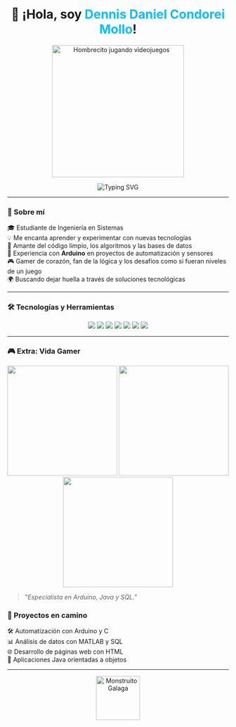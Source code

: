 <h1 align="center">
  👋 ¡Hola, soy <span style="color:#00BFFF;">Dennis Daniel Condorei Mollo</span>!
</h1>

<p align="center">
  <img src="https://media.giphy.com/media/13HgwGsXF0aiGY/giphy.gif" width="300px" alt="Hombrecito jugando videojuegos" />
</p>

<p align="center">
  <img src="https://readme-typing-svg.demolab.com?font=Press+Start+2P&size=24&pause=1000&color=00BFFF&center=true&vCenter=true&width=600&lines=Nada+es+imposible;si+no+intentas" alt="Typing SVG" />
</p>

---

### 🧠 Sobre mí

🎓 Estudiante de Ingeniería en Sistemas  
💡 Me encanta aprender y experimentar con nuevas tecnologías  
🔧 Amante del código limpio, los algoritmos y las bases de datos  
🔌 Experiencia con **Arduino** en proyectos de automatización y sensores  
🎮 Gamer de corazón, fan de la lógica y los desafíos como si fueran niveles de un juego  
🌍 Buscando dejar huella a través de soluciones tecnológicas  

---

### 🛠️ Tecnologías y Herramientas

<p align="center">
  <img src="https://img.shields.io/badge/C-00599C?style=for-the-badge&logo=c&logoColor=white" />
  <img src="https://img.shields.io/badge/Python-3776AB?style=for-the-badge&logo=python&logoColor=white" />
  <img src="https://img.shields.io/badge/Java-ED8B00?style=for-the-badge&logo=java&logoColor=white" />
  <img src="https://img.shields.io/badge/MATLAB-0076A8?style=for-the-badge&logo=mathworks&logoColor=white" />
  <img src="https://img.shields.io/badge/SQL-4479A1?style=for-the-badge&logo=postgresql&logoColor=white" />
  <img src="https://img.shields.io/badge/Arduino-00979D?style=for-the-badge&logo=arduino&logoColor=white" />
  <img src="https://img.shields.io/badge/HTML5-E34F26?style=for-the-badge&logo=html5&logoColor=white" />
</p>

---

### 🎮 Extra: Vida Gamer

<p align="center">
  <img src="https://media.giphy.com/media/d31w24psGYeekCZy/giphy.gif" width="250px" />
  <img src="https://media.giphy.com/media/xT9IgzoKnwFNmISR8I/giphy.gif" width="250px" />
  <img src="https://media.giphy.com/media/3o6Zt481isNVuQI1l6/giphy.gif" width="250px" />
</p>

> *"Especialista en Arduino, Java y SQL."*





### 🚀 Proyectos en camino

🛠 Automatización con Arduino y C  
📊 Análisis de datos con MATLAB y SQL  
🌐 Desarrollo de páginas web con HTML  
📱 Aplicaciones Java orientadas a objetos  

---

<p align="center">
  <img src="https://media.giphy.com/media/3oz8xLd9DJq2l2VFtu/giphy.gif" width="100px" alt="Monstruito Galaga" />
</p>

